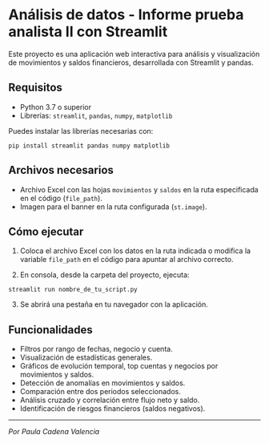 # Análisis de datos - Informe prueba analista II con Streamlit
Este proyecto es una aplicación web interactiva para análisis y visualización de movimientos y saldos financieros, desarrollada con Streamlit y pandas.

## Requisitos
- Python 3.7 o superior
- Librerías: `streamlit`, `pandas`, `numpy`, `matplotlib`

Puedes instalar las librerías necesarias con:

```
pip install streamlit pandas numpy matplotlib 
```

## Archivos necesarios

- Archivo Excel con las hojas `movimientos` y `saldos` en la ruta especificada en el código (`file_path`).
- Imagen para el banner en la ruta configurada (`st.image`).

## Cómo ejecutar

1. Coloca el archivo Excel con los datos en la ruta indicada o modifica la variable `file_path` en el código para apuntar al archivo correcto.

2. En consola, desde la carpeta del proyecto, ejecuta:

```
streamlit run nombre_de_tu_script.py
```

3. Se abrirá una pestaña en tu navegador con la aplicación.

## Funcionalidades

- Filtros por rango de fechas, negocio y cuenta.
- Visualización de estadísticas generales.
- Gráficos de evolución temporal, top cuentas y negocios por movimientos y saldos.
- Detección de anomalías en movimientos y saldos.
- Comparación entre dos periodos seleccionados.
- Análisis cruzado y correlación entre flujo neto y saldo.
- Identificación de riesgos financieros (saldos negativos).

---

*Por Paula Cadena Valencia*
